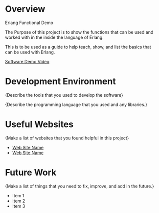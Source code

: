 # Overview

Erlang Functional Demo

The Purpose of this project is to show the functions that can be used and worked with in the inside the language of Erlang.

This is to be used as a guide to help teach, show, and list the basics that can be used with Erlang. 



[Software Demo Video](http://youtube.link.goes.here)

# Development Environment

{Describe the tools that you used to develop the software}

{Describe the programming language that you used and any libraries.}

# Useful Websites

{Make a list of websites that you found helpful in this project}
* [Web Site Name](http://url.link.goes.here)
* [Web Site Name](http://url.link.goes.here)

# Future Work

{Make a list of things that you need to fix, improve, and add in the future.}
* Item 1
* Item 2
* Item 3